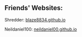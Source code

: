 ## Friends' Websites:


Shredder: <a href="https://blaze8834.github.io">blaze8834.github.io</a>
<p>
Neildaniel100: <a href="https://neildaniel00.github.io">neildaniel00.github.io</a>

